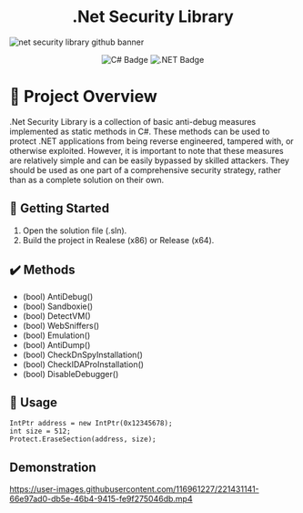 <h1 align="center">.Net Security Library</h1>

![net security library github banner](https://user-images.githubusercontent.com/116961227/221432116-1e85a8bd-797b-4eb5-96b1-c7f0c32c991d.png)

<p align="center">
  <img src="https://img.shields.io/badge/c%23-%23239120.svg?style=for-the-badge&logo=c-sharp&logoColor=white" alt="C# Badge"/>
  <img src="https://img.shields.io/badge/.NET-5C2D91?style=for-the-badge&logo=.net&logoColor=white" alt=".NET Badge"/>
</p>

# 📖 Project Overview
.Net Security Library is a collection of basic anti-debug measures implemented as static methods in C#. These methods can be used to protect .NET applications from being reverse engineered, tampered with, or otherwise exploited. However, it is important to note that these measures are relatively simple and can be easily bypassed by skilled attackers. They should be used as one part of a comprehensive security strategy, rather than as a complete solution on their own.

## 🚀 Getting Started
1. Open the solution file (.sln).
2. Build the project in Realese (x86) or Release (x64).

## ✔️ Methods
- (bool) AntiDebug()
- (bool) Sandboxie()
- (bool) DetectVM()
- (bool) WebSniffers()
- (bool) Emulation()
- (bool) AntiDump()
- (bool) CheckDnSpyInstallation()
- (bool) CheckIDAProInstallation()
- (bool) DisableDebugger()

## 🧪 Usage

```
IntPtr address = new IntPtr(0x12345678);
int size = 512;
Protect.EraseSection(address, size);
```
## Demonstration
https://user-images.githubusercontent.com/116961227/221431141-66e97ad0-db5e-46b4-9415-fe9f275046db.mp4
